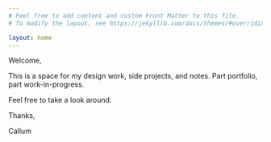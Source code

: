 ```yaml
---
# Feel free to add content and custom Front Matter to this file.
# To modify the layout, see https://jekyllrb.com/docs/themes/#overriding-theme-defaults

layout: home
---
```

Welcome,

This is a space for my design work, side projects, and notes. Part portfolio, part work-in-progress.

Feel free to take a look around.

Thanks,

Callum

